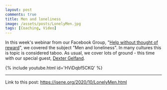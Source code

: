 ```yaml
---
layout: post
comments: true
title: Men and loneliness
image: /assets/posts/LonelyMen.jpg
tags: [Coaching, Video]
---
```


In this week's webinar from our Facebook Group, "[Help without thought of
reward](https://www.facebook.com/groups/300454157896878)", we covered the
subject "Men and loneliness". In many cultures this is topic is considered
taboo. As usual, we cover lots of ground - this time with our special guest,
[Dexter Gelfand](https://dexsessions.com/).

{% include youtube.html id='HViDqbf5CKQ' %}

---
Link to this post: <https://isene.org/2020/10/LonelyMen.html>
